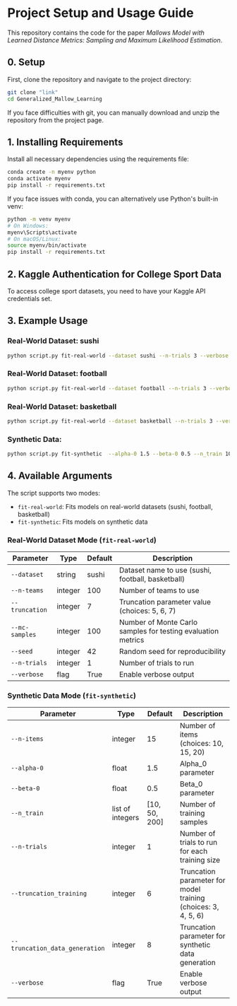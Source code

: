 # Project Setup and Usage Guide
This repository contains the code for the paper *Mallows Model with Learned Distance Metrics: Sampling and Maximum Likelihood Estimation*.


## 0. Setup
First, clone the repository and navigate to the project directory:
```bash
git clone "link"
cd Generalized_Mallow_Learning
```

If you face difficulties with git, you can manually download and unzip the repository from the project page.

## 1. Installing Requirements

Install all necessary dependencies using the requirements file:

```bash
conda create -n myenv python
conda activate myenv
pip install -r requirements.txt
```

If you face issues with conda, you can alternatively use Python's built-in venv:

```bash
python -m venv myenv
# On Windows:
myenv\Scripts\activate
# On macOS/Linux:
source myenv/bin/activate
pip install -r requirements.txt
```

## 2. Kaggle Authentication for College Sport Data

To access college sport datasets, you need to have your Kaggle API credentials set.

## 3. Example Usage

### Real-World Dataset: sushi
```bash
python script.py fit-real-world --dataset sushi --n-trials 3 --verbose
```

### Real-World Dataset: football
```bash
python script.py fit-real-world --dataset football --n-trials 3 --verbose
```

### Real-World Dataset: basketball
```bash
python script.py fit-real-world --dataset basketball --n-trials 3 --verbose
```

### Synthetic Data:

```bash
python script.py fit-synthetic  --alpha-0 1.5 --beta-0 0.5 --n_train 10 50 200 --truncation_training 6 --n-trials 4 --verbose
```

## 4. Available Arguments
The script supports two modes:
- `fit-real-world`: Fits models on real-world datasets (sushi, football, basketball)
- `fit-synthetic`: Fits models on synthetic data

### Real-World Dataset Mode (`fit-real-world`)

| Parameter | Type | Default | Description |
|-----------|------|---------|-------------|
| `--dataset` | string | sushi | Dataset name to use (sushi, football, basketball) |
| `--n-teams` | integer | 100 | Number of teams to use |
| `--truncation` | integer | 7 | Truncation parameter value (choices: 5, 6, 7) |
| `--mc-samples` | integer | 100 | Number of Monte Carlo samples for testing evaluation metrics |
| `--seed` | integer | 42 | Random seed for reproducibility |
| `--n-trials` | integer | 1 | Number of trials to run |
| `--verbose` | flag | True | Enable verbose output |

### Synthetic Data Mode (`fit-synthetic`)

| Parameter | Type | Default | Description |
|-----------|------|---------|-------------|
| `--n-items` | integer | 15 | Number of items (choices: 10, 15, 20) |
| `--alpha-0` | float | 1.5 | Alpha_0 parameter |
| `--beta-0` | float | 0.5 | Beta_0 parameter |
| `--n_train` | list of integers | [10, 50, 200] | Number of training samples |
| `--n-trials` | integer | 1 | Number of trials to run for each training size|
| `--truncation_training` | integer | 6 | Truncation parameter for model training (choices: 3, 4, 5, 6) |
| `--truncation_data_generation` | integer | 8 | Truncation parameter for synthetic data generation |
| `--verbose` | flag | True | Enable verbose output |

